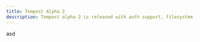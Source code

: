 ```yaml
---
title: Tempest Alpha 2
description: Tempest alpha 2 is released with auth support, filesystem, and more!
---
```


asd